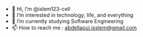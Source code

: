 - 👋 Hi, I’m @islem123-cell
- 👀 I’m interested in technology, life, and everything
- 🌱 I’m currently studying Software Engineering
- 📫 How to reach me : abdellaoui.isslem@gmail.com

<!---
islem123-cell/islem123-cell is a ✨ special ✨ repository because its `README.md` (this file) appears on your GitHub profile.
You can click the Preview link to take a look at your changes.
--->

